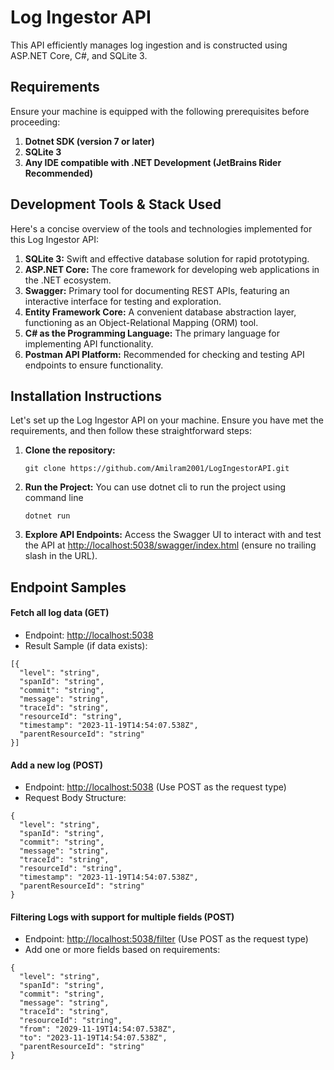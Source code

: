 # Log Ingestor API
 This API efficiently manages log ingestion and is constructed using ASP.NET Core, C#, and SQLite 3.

## Requirements

Ensure your machine is equipped with the following prerequisites before proceeding:

1. **Dotnet SDK (version 7 or later)**
2. **SQLite 3**
3. **Any IDE compatible with .NET Development (JetBrains Rider Recommended)**

## Development Tools & Stack Used

Here's a concise overview of the tools and technologies implemented for this Log Ingestor API:

1. **SQLite 3:** Swift and effective database solution for rapid prototyping.
2. **ASP.NET Core:** The core framework for developing web applications in the .NET ecosystem.
3. **Swagger:** Primary tool for documenting REST APIs, featuring an interactive interface for testing and exploration.
4. **Entity Framework Core:** A convenient database abstraction layer, functioning as an Object-Relational Mapping (ORM) tool.
5. **C# as the Programming Language:** The primary language for implementing API functionality.
6. **Postman API Platform:** Recommended for checking and testing API endpoints to ensure functionality.

## Installation Instructions

Let's set up the Log Ingestor API on your machine. Ensure you have met the requirements, and then follow these straightforward steps:

1. **Clone the repository:**
   ```
   git clone https://github.com/Amilram2001/LogIngestorAPI.git
   ```
2. **Run the Project:**
 You can use dotnet cli to run the project using command line
      ```
      dotnet run
      ```

4. **Explore API Endpoints:**
   Access the Swagger UI to interact with and test the API at [http://localhost:5038/swagger/index.html](http://localhost:3000/swagger/index.html) (ensure no trailing slash in the URL).

## Endpoint Samples

#### Fetch all log data (GET)
- Endpoint: [http://localhost:5038](http://localhost:3000)
- Result Sample (if data exists):
 ```
[{
   "level": "string",
   "spanId": "string",
   "commit": "string",
   "message": "string",
   "traceId": "string",
   "resourceId": "string",
   "timestamp": "2023-11-19T14:54:07.538Z",
   "parentResourceId": "string"
}]
```

#### Add a new log (POST)
- Endpoint: [http://localhost:5038](http://localhost:3000) (Use POST as the request type)
- Request Body Structure:
 ```
{
   "level": "string",
   "spanId": "string",
   "commit": "string",
   "message": "string",
   "traceId": "string",
   "resourceId": "string",
   "timestamp": "2023-11-19T14:54:07.538Z",
   "parentResourceId": "string"
}
```

#### Filtering Logs with support for multiple fields (POST)
- Endpoint: [http://localhost:5038/filter](http://localhost:3000/filter) (Use POST as the request type)
- Add one or more fields based on requirements:
 ```
{
   "level": "string",
   "spanId": "string",
   "commit": "string",
   "message": "string",
   "traceId": "string",
   "resourceId": "string",
   "from": "2029-11-19T14:54:07.538Z",
   "to": "2023-11-19T14:54:07.538Z",
   "parentResourceId": "string"
}
```